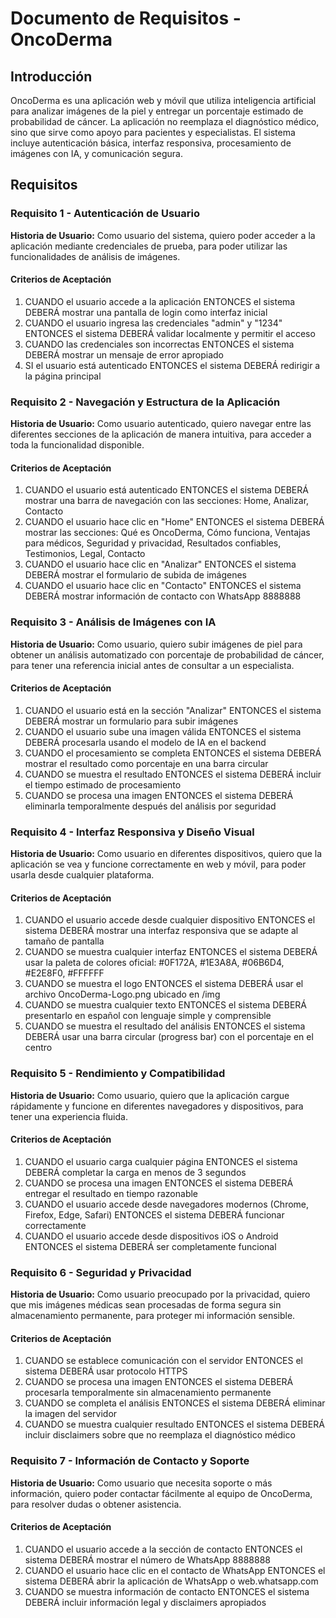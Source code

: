 # Documento de Requisitos - OncoDerma

## Introducción

OncoDerma es una aplicación web y móvil que utiliza inteligencia artificial para analizar imágenes de la piel y entregar un porcentaje estimado de probabilidad de cáncer. La aplicación no reemplaza el diagnóstico médico, sino que sirve como apoyo para pacientes y especialistas. El sistema incluye autenticación básica, interfaz responsiva, procesamiento de imágenes con IA, y comunicación segura.

## Requisitos

### Requisito 1 - Autenticación de Usuario

**Historia de Usuario:** Como usuario del sistema, quiero poder acceder a la aplicación mediante credenciales de prueba, para poder utilizar las funcionalidades de análisis de imágenes.

#### Criterios de Aceptación

1. CUANDO el usuario accede a la aplicación ENTONCES el sistema DEBERÁ mostrar una pantalla de login como interfaz inicial
2. CUANDO el usuario ingresa las credenciales "admin" y "1234" ENTONCES el sistema DEBERÁ validar localmente y permitir el acceso
3. CUANDO las credenciales son incorrectas ENTONCES el sistema DEBERÁ mostrar un mensaje de error apropiado
4. SI el usuario está autenticado ENTONCES el sistema DEBERÁ redirigir a la página principal

### Requisito 2 - Navegación y Estructura de la Aplicación

**Historia de Usuario:** Como usuario autenticado, quiero navegar entre las diferentes secciones de la aplicación de manera intuitiva, para acceder a toda la funcionalidad disponible.

#### Criterios de Aceptación

1. CUANDO el usuario está autenticado ENTONCES el sistema DEBERÁ mostrar una barra de navegación con las secciones: Home, Analizar, Contacto
2. CUANDO el usuario hace clic en "Home" ENTONCES el sistema DEBERÁ mostrar las secciones: Qué es OncoDerma, Cómo funciona, Ventajas para médicos, Seguridad y privacidad, Resultados confiables, Testimonios, Legal, Contacto
3. CUANDO el usuario hace clic en "Analizar" ENTONCES el sistema DEBERÁ mostrar el formulario de subida de imágenes
4. CUANDO el usuario hace clic en "Contacto" ENTONCES el sistema DEBERÁ mostrar información de contacto con WhatsApp 8888888

### Requisito 3 - Análisis de Imágenes con IA

**Historia de Usuario:** Como usuario, quiero subir imágenes de piel para obtener un análisis automatizado con porcentaje de probabilidad de cáncer, para tener una referencia inicial antes de consultar a un especialista.

#### Criterios de Aceptación

1. CUANDO el usuario está en la sección "Analizar" ENTONCES el sistema DEBERÁ mostrar un formulario para subir imágenes
2. CUANDO el usuario sube una imagen válida ENTONCES el sistema DEBERÁ procesarla usando el modelo de IA en el backend
3. CUANDO el procesamiento se completa ENTONCES el sistema DEBERÁ mostrar el resultado como porcentaje en una barra circular
4. CUANDO se muestra el resultado ENTONCES el sistema DEBERÁ incluir el tiempo estimado de procesamiento
5. CUANDO se procesa una imagen ENTONCES el sistema DEBERÁ eliminarla temporalmente después del análisis por seguridad

### Requisito 4 - Interfaz Responsiva y Diseño Visual

**Historia de Usuario:** Como usuario en diferentes dispositivos, quiero que la aplicación se vea y funcione correctamente en web y móvil, para poder usarla desde cualquier plataforma.

#### Criterios de Aceptación

1. CUANDO el usuario accede desde cualquier dispositivo ENTONCES el sistema DEBERÁ mostrar una interfaz responsiva que se adapte al tamaño de pantalla
2. CUANDO se muestra cualquier interfaz ENTONCES el sistema DEBERÁ usar la paleta de colores oficial: #0F172A, #1E3A8A, #06B6D4, #E2E8F0, #FFFFFF
3. CUANDO se muestra el logo ENTONCES el sistema DEBERÁ usar el archivo OncoDerma-Logo.png ubicado en /img
4. CUANDO se muestra cualquier texto ENTONCES el sistema DEBERÁ presentarlo en español con lenguaje simple y comprensible
5. CUANDO se muestra el resultado del análisis ENTONCES el sistema DEBERÁ usar una barra circular (progress bar) con el porcentaje en el centro

### Requisito 5 - Rendimiento y Compatibilidad

**Historia de Usuario:** Como usuario, quiero que la aplicación cargue rápidamente y funcione en diferentes navegadores y dispositivos, para tener una experiencia fluida.

#### Criterios de Aceptación

1. CUANDO el usuario carga cualquier página ENTONCES el sistema DEBERÁ completar la carga en menos de 3 segundos
2. CUANDO se procesa una imagen ENTONCES el sistema DEBERÁ entregar el resultado en tiempo razonable
3. CUANDO el usuario accede desde navegadores modernos (Chrome, Firefox, Edge, Safari) ENTONCES el sistema DEBERÁ funcionar correctamente
4. CUANDO el usuario accede desde dispositivos iOS o Android ENTONCES el sistema DEBERÁ ser completamente funcional

### Requisito 6 - Seguridad y Privacidad

**Historia de Usuario:** Como usuario preocupado por la privacidad, quiero que mis imágenes médicas sean procesadas de forma segura sin almacenamiento permanente, para proteger mi información sensible.

#### Criterios de Aceptación

1. CUANDO se establece comunicación con el servidor ENTONCES el sistema DEBERÁ usar protocolo HTTPS
2. CUANDO se procesa una imagen ENTONCES el sistema DEBERÁ procesarla temporalmente sin almacenamiento permanente
3. CUANDO se completa el análisis ENTONCES el sistema DEBERÁ eliminar la imagen del servidor
4. CUANDO se muestra cualquier resultado ENTONCES el sistema DEBERÁ incluir disclaimers sobre que no reemplaza el diagnóstico médico

### Requisito 7 - Información de Contacto y Soporte

**Historia de Usuario:** Como usuario que necesita soporte o más información, quiero poder contactar fácilmente al equipo de OncoDerma, para resolver dudas o obtener asistencia.

#### Criterios de Aceptación

1. CUANDO el usuario accede a la sección de contacto ENTONCES el sistema DEBERÁ mostrar el número de WhatsApp 8888888
2. CUANDO el usuario hace clic en el contacto de WhatsApp ENTONCES el sistema DEBERÁ abrir la aplicación de WhatsApp o web.whatsapp.com
3. CUANDO se muestra información de contacto ENTONCES el sistema DEBERÁ incluir información legal y disclaimers apropiados